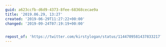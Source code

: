 ```yaml
---
guid: a623ccfb-d6d9-4373-8fee-68368cecae9a
title: '2019.06.29, 13:27'
created: '2019-06-29T11:27:22+00:00'
changed: '2019-09-24T07:19:19+00:00'


repost_of: 'https://twitter.com/kirstylogan/status/1144709581437833217?s=19'
---
```


